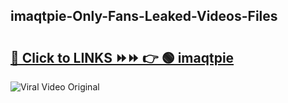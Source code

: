 
 ## imaqtpie-Only-Fans-Leaked-Videos-Files

# <h2><a href="https://mediaupload.pro?imaqtpie">🔗 Click to LINKS ⏩⏩ 👉 🟢 imaqtpie </a></h2>

<a href="https://mediaupload.pro?imaqtpie" rel="nofollow" data-target="animated-image.originalLink"><img src="https://i.ibb.co.com/xMMVF88/686577567.gif" alt="Viral Video Original" style="max-width: 100%; display: inline-block;" data-target="animated-image.originalImage"></a>